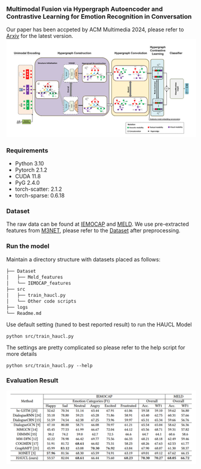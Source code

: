 ### Multimodal Fusion via Hypergraph Autoencoder and Contrastive Learning for Emotion Recognition in Conversation

Our paper has been accpeted by ACM Multimedia 2024, please refer to [Arxiv](https://arxiv.org/pdf/2408.00970) for the latest version.
![image info](./figures/haucl_main.PNG)

### Requirements

- Python 3.10
- Pytorch 2.1.2
- CUDA 11.8
- PyG 2.4.0
- torch-scatter: 2.1.2
- torch-sparse: 0.6.18

### Dataset
The raw data can be found at [IEMOCAP](https://sail.usc.edu/iemocap/ "IEMOCAP") and [MELD](https://github.com/SenticNet/MELD "MELD"). We use pre-extracted features from [M3NET](https://openaccess.thecvf.com/content/CVPR2023/html/Chen_Multivariate_Multi-Frequency_and_Multimodal_Rethinking_Graph_Neural_Networks_for_Emotion_CVPR_2023_paper.html), please refer to the [Dataset](https://github.com/feiyuchen7/M3NET?tab=readme-ov-file) after preprocessing.

### Run the model
Maintain a directory structure with datasets placed as follows:
```
├── Dataset
│   ├── Meld_features
│   └── IEMOCAP_features
├── src
│   ├── train_haucl.py
│   └── Other code scripts
├── logs
└── Readme.md
```

Use default setting (tuned to best reported result) to run the HAUCL Model
```
python src/train_haucl.py
```

The settings are pretty complicated so please refer to the help script for more details

```
python src/train_haucl.py --help
```

### Evaluation Result
![image info](./figures/haucl_eval.PNG)

